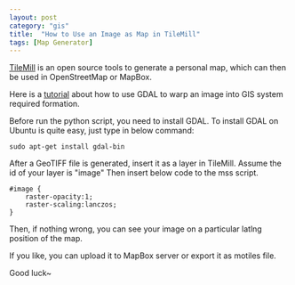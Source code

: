 ```yaml
---
layout: post
category: "gis"
title:  "How to Use an Image as Map in TileMill"
tags: [Map Generator]
---
```


[TileMill](https://www.mapbox.com/tilemill/) is an open source tools to generate a personal map, which can then be used in OpenStreetMap or MapBox.

Here is a [tutorial](http://www.macwright.org/2012/08/13/images-as-maps.html) about how to use GDAL to warp an image into GIS system required formation. 

Before run the python script, you need to install GDAL. To install GDAL on Ubuntu is quite easy, just type in below command:

	sudo apt-get install gdal-bin

After a GeoTIFF file is generated, insert it as a layer in TileMill. Assume the id of your layer is "image" Then insert below code to the mss script.
	
	#image {
		raster-opacity:1;
		raster-scaling:lanczos;
	}

Then, if nothing wrong, you can see your image on a particular latlng position of the map. 

If you like, you can upload it to MapBox server or export it as motiles file.

Good luck~

	

